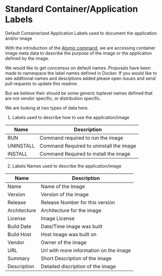 # Standard Container/Application Labels
Default Containerized Application Labels used to document the application and/or image

With the introduction of the [Atomic command](http://developerblog.redhat.com/2015/04/21/introducing-the-atomic-command/), we are accessing container image meta data to describe the purpose of the image or the application defined by the image.

We would like to get concensus on default names.  Proposals have been made to namespace the label names defined
in Docker.  If you would like to see additional names and desciptions added please open issues and send pull requests to update this readme.

But we believe their should be some generic toplevel names defined that are not vendor specific, or
distribution specific.  

We are looking at two types of data here. 

1. Labels used to describe how to use the application/image

 | Name        | Description                            |
 |-------------|----------------------------------------|
 | RUN         | Command required to run the image|
 | UNINSTALL   | Command Required to uninstall the image|
 | INSTALL     | Command Required to install the image|

2. Labels Names used to describe the application/image

 | Name        | Description                            |
 |-------------|----------------------------------------|
 | Name        | Name of the Image|
 | Version     | Version of the image|
 | Release     | Release Number for this version|
 | Architecture| Architecture for the image|
 | License     | Image License|
 | Build Date  | Date/Time image was built|
 | Build Host  | Host Image was built on|
 | Vendor      | Owner of the image| 
 | URL         | Url with more information on the image|
 | Summary     | Short Description of the image|
 | Description | Detailed discription of the image|

